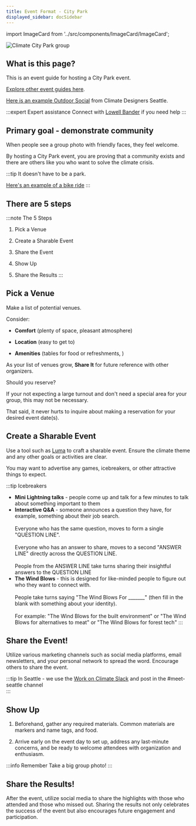 ```yaml
---
title: Event Format - City Park
displayed_sidebar: docSidebar
---
```

import ImageCard from '../src/components/ImageCard/ImageCard';

![Climate City Park group](/img/women-in-climate-seattle.jpg)

## What is this page?

This is an event guide for hosting a City Park event.

[Explore other event guides here](event-guide).

[Here is an example Outdoor Social](https://lu.ma/og2o9jut) from Climate Designers Seattle.

:::expert Expert assistance
Connect with [Lowell Bander](https://linkedin.com/in/lowellbander) if you need help
:::

## Primary goal - demonstrate community

When people see a group photo with friendly faces, they feel welcome.

By hosting a City Park event, you are proving that a community exists and there are others like you who want to solve the climate crisis.

:::tip
It doesn't have to be a park.

[Here's an example of a bike ride](https://lu.ma/9wmgdncx)
:::

## There are 5 steps

:::note The 5 Steps
1. Pick a Venue

2. Create a Sharable Event

3. Share the Event

4. Show Up

5. Share the Results
:::

## Pick a Venue

Make a list of potential venues.

Consider:

- **Comfort** (plenty of space, pleasant atmosphere)

- **Location** (easy to get to)

- **Amenities** (tables for food or refreshments, )

As your list of venues grow, **Share It** for future reference with other organizers.


Should you reserve?

If your not expecting a large turnout and don't need a special area for your group, this may not be necessary.

That said, it never hurts to inquire about making a reservation for your desired event date(s). 


## Create a Sharable Event
Use a tool such as [Luma](https://lu.ma) to craft a sharable event. Ensure the climate theme and any other goals or activities are clear.

You may want to advertise any games, icebreakers, or other attractive things to expect.

:::tip Icebreakers
- **Mini Lightning talks** - people come up and talk for a few minutes to talk about something important to them
- **Interactive Q&A** - someone announces a question they have, for example, something about their job search.
<br></br>Everyone who has the same question, moves to form a single "QUESTION LINE". 
<br></br>Everyone who has an answer to share, moves to a second "ANSWER LINE" directly across the QUESTION LINE.
<br></br>People from the ANSWER LINE take turns sharing their insightful answers to the QUESTION LINE
- **The Wind Blows** - this is designed for like-minded people to figure out who they want to connect with.<br></br>People take turns saying "The Wind Blows For _______" (then fill in the blank with something about your identity).
<br></br>For example: "The Wind Blows for the built environment" or "The Wind Blows for alternatives to meat" or "The Wind Blows for forest tech"
::: 

## Share the Event!
Utilize various marketing channels such as social media platforms, email newsletters, and your personal network to spread the word. Encourage others to share the event.

:::tip
In Seattle - we use the [Work on Climate Slack](workonclimate.org) and post in the #meet-seattle channel  
:::

## Show Up
1. Beforehand, gather any required materials. Common materials are markers and name tags, and food.

2. Arrive early on the event day to set up, address any last-minute concerns, and be ready to welcome attendees with organization and enthusiasm.

:::info Remember
Take a big group photo!
:::

## Share the Results!
After the event, utilize social media to share the highlights with those who attended and those who missed out. Sharing the results not only celebrates the success of the event but also encourages future engagement and participation.
